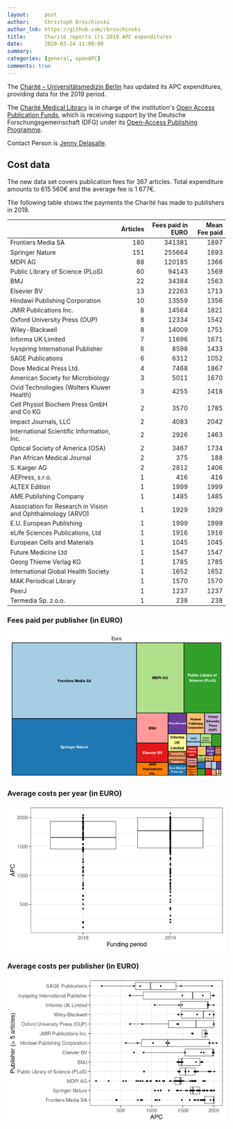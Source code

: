 ```yaml
---
layout:     post
author:     Christoph Broschinski
author_lnk: https://github.com/cbroschinski
title:      Charité reports its 2019 APC expenditures
date:       2020-03-24 11:00:00
summary:    
categories: [general, openAPC]
comments: true
---
```





The [Charité – Universitätsmedizin Berlin](https://www.charite.de/) has updated its APC expenditures, providing data for the 2019 period.

The [Charité Medical Library](https://bibliothek.charite.de/) is in charge of the institution's [Open Access Publication Funds](https://bibliothek.charite.de/publizieren/open_access/),
which is receiving support by the Deutsche Forschungsgemeinschaft (DFG) under its [Open-Access Publishing Programme](http://www.dfg.de/en/research_funding/programmes/infrastructure/lis/funding_opportunities/open_access/).

Contact Person is [Jenny Delasalle](mailto:openaccess@charite.de).

## Cost data


The new data set covers publication fees for 367 articles. Total expenditure amounts to 615 560€ and the average fee is 1 677€.

The following table shows the payments the Charité has made to publishers in 2019.


|                                                            | Articles| Fees paid in EURO| Mean Fee paid|
|:-----------------------------------------------------------|--------:|-----------------:|-------------:|
|Frontiers Media SA                                          |      180|            341381|          1897|
|Springer Nature                                             |      151|            255664|          1693|
|MDPI AG                                                     |       88|            120185|          1366|
|Public Library of Science (PLoS)                            |       60|             94143|          1569|
|BMJ                                                         |       22|             34384|          1563|
|Elsevier BV                                                 |       13|             22263|          1713|
|Hindawi Publishing Corporation                              |       10|             13559|          1356|
|JMIR Publications Inc.                                      |        8|             14564|          1821|
|Oxford University Press (OUP)                               |        8|             12334|          1542|
|Wiley-Blackwell                                             |        8|             14009|          1751|
|Informa UK Limited                                          |        7|             11696|          1671|
|Ivyspring International Publisher                           |        6|              8598|          1433|
|SAGE Publications                                           |        6|              6312|          1052|
|Dove Medical Press Ltd.                                     |        4|              7468|          1867|
|American Society for Microbiology                           |        3|              5011|          1670|
|Ovid Technologies (Wolters Kluwer Health)                   |        3|              4255|          1418|
|Cell Physiol Biochem Press GmbH and Co KG                   |        2|              3570|          1785|
|Impact Journals, LLC                                        |        2|              4083|          2042|
|International Scientific Information, Inc.                  |        2|              2926|          1463|
|Optical Society of America (OSA)                            |        2|              3467|          1734|
|Pan African Medical Journal                                 |        2|               375|           188|
|S. Karger AG                                                |        2|              2812|          1406|
|AEPress, s.r.o.                                             |        1|               416|           416|
|ALTEX Edition                                               |        1|              1999|          1999|
|AME Publishing Company                                      |        1|              1485|          1485|
|Association for Research in Vision and Ophthalmology (ARVO) |        1|              1929|          1929|
|E.U. European Publishing                                    |        1|              1999|          1999|
|eLife Sciences Publications, Ltd                            |        1|              1916|          1916|
|European Cells and Materials                                |        1|              1045|          1045|
|Future Medicine Ltd                                         |        1|              1547|          1547|
|Georg Thieme Verlag KG                                      |        1|              1785|          1785|
|International Global Health Society                         |        1|              1652|          1652|
|MAK Periodical Library                                      |        1|              1570|          1570|
|PeerJ                                                       |        1|              1237|          1237|
|Termedia Sp. z.o.o.                                         |        1|               238|           238|

### Fees paid per publisher (in EURO)

![plot of chunk tree_charite_2020_03_24_full](/figure/tree_charite_2020_03_24_full-1.png)

###  Average costs per year (in EURO)

![plot of chunk box_charite_2020_03_24_year_full](/figure/box_charite_2020_03_24_year_full-1.png)

###  Average costs per publisher (in EURO)

![plot of chunk box_charite_2020_03_24_publisher_full](/figure/box_charite_2020_03_24_publisher_full-1.png)
